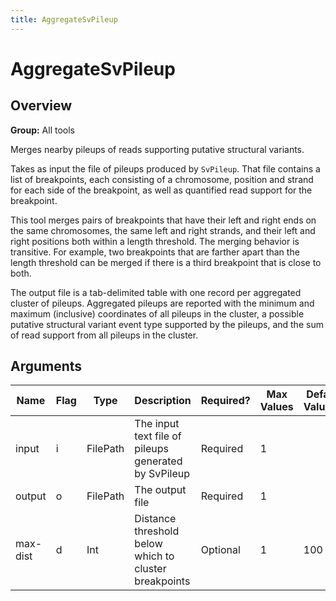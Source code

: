 ```yaml
---
title: AggregateSvPileup
---
```


# AggregateSvPileup

## Overview
**Group:** All tools

Merges nearby pileups of reads supporting putative structural variants.

Takes as input the file of pileups produced by `SvPileup`. That file contains a list of breakpoints, each
consisting of a chromosome, position and strand for each side of the breakpoint, as well as quantified read support
for the breakpoint.

This tool merges pairs of breakpoints that have their left and right ends on the same chromosomes, the same left
and right strands, and their left and right positions both within a length threshold. The merging behavior is
transitive. For example, two breakpoints that are farther apart than the length threshold can be merged if there
is a third breakpoint that is close to both.

The output file is a tab-delimited table with one record per aggregated cluster of pileups. Aggregated
pileups are reported with the minimum and maximum (inclusive) coordinates of all pileups in the cluster, a
possible putative structural variant event type supported by the pileups, and the sum of read support from all
pileups in the cluster.

## Arguments

|Name|Flag|Type|Description|Required?|Max Values|Default Value(s)|
|----|----|----|-----------|---------|----------|----------------|
|input|i|FilePath|The input text file of pileups generated by SvPileup|Required|1||
|output|o|FilePath|The output file|Required|1||
|max-dist|d|Int|Distance threshold below which to cluster breakpoints|Optional|1|100|

